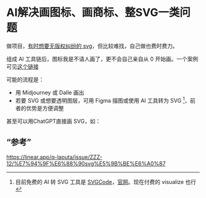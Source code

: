 # AI解决画图标、画商标、整SVG一类问题

<script setup>
    import TQ from "../../../public/three_question.vue";
</script>

[//]: # (TODO：embed jike)
做项目，[有时想要无版权纠纷的 svg](https://m.okjike.com/originalPosts/64119eac45b1c44fea7bd84f?s=ewoidSI6ICI1ZWUwNzM1OWNjZTJmNDAwMTcwMzkyYmIiCn0=)，但比较难找，自己做也费时费力。

组成 AI 工具链后，图标我是不请人画了，更不会自己亲自从 0 开始画。一个案例可见[这个链接](https://m.okjike.com/originalPosts/65cebceb3624666324bcdf24?s=ewoidSI6ICI1ZWUwNzM1OWNjZTJmNDAwMTcwMzkyYmIiCn0=)

可能的流程是：

- 用 Midjourney 或 Dalle 画出
- 若要 SVG 或想要透明图层，可用 Figma 描图或使用 AI 工具转为 SVG [^1]，前者的优势是方便调整

甚至可以用ChatGPT直接画 SVG，如：

<TQ />


## “参考”

https://linear.app/q-laputa/issue/ZZZ-12/%E7%94%9F%E6%88%90svg%E5%9B%BE%E6%A0%87

[^1]: 目前免费的 AI 转 SVG 工具是 [SVGCode](https://github.com/tomayac/SVGcode)，[官网](https://svgco.de/)。现在付费的 visualize 也行

